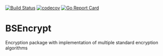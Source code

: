 [![Build Status](https://travis-ci.com/bykovme/bsencrypt.svg?branch=master)](https://travis-ci.com/bykovme/bsencrypt)
[![codecov](https://codecov.io/gh/bykovme/bsencrypt/branch/master/graph/badge.svg)](https://codecov.io/gh/bykovme/bsencrypt)
[![Go Report Card](https://goreportcard.com/badge/github.com/bykovme/bsencrypt)](https://goreportcard.com/report/github.com/bykovme/bsencrypt)

# BSEncrypt
Encryption package with implementation of multiple standard encryption algorithms

